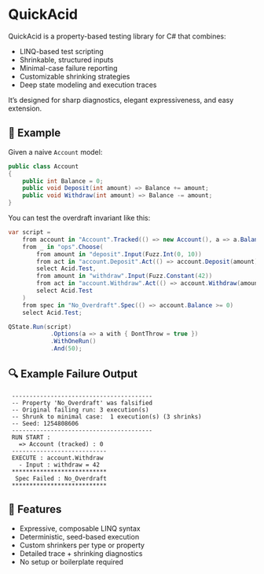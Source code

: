 # QuickAcid

QuickAcid is a property-based testing library for C# that combines:

* LINQ-based test scripting
* Shrinkable, structured inputs
* Minimal-case failure reporting
* Customizable shrinking strategies
* Deep state modeling and execution traces

It’s designed for sharp diagnostics, elegant expressiveness, and easy extension.

## 🧪 Example

Given a naive `Account` model:

```csharp
public class Account
{
    public int Balance = 0;
    public void Deposit(int amount) => Balance += amount;
    public void Withdraw(int amount) => Balance -= amount;
}
```

You can test the overdraft invariant like this:

```csharp
var script =
    from account in "Account".Tracked(() => new Account(), a => a.Balance.ToString())
    from _ in "ops".Choose(
        from amount in "deposit".Input(Fuzz.Int(0, 10))
        from act in "account.Deposit".Act(() => account.Deposit(amount))
        select Acid.Test,
        from amount in "withdraw".Input(Fuzz.Constant(42))
        from act in "account.Withdraw".Act(() => account.Withdraw(amount))
        select Acid.Test
    )
    from spec in "No_Overdraft".Spec(() => account.Balance >= 0)
    select Acid.Test;

QState.Run(script)
            .Options(a => a with { DontThrow = true })
            .WithOneRun()
            .And(50);
```

## 🔍 Example Failure Output

```
 ----------------------------------------
 -- Property 'No_Overdraft' was falsified
 -- Original failing run: 3 execution(s)
 -- Shrunk to minimal case:  1 execution(s) (3 shrinks)
 -- Seed: 1254808606
 ----------------------------------------
 RUN START :
   => Account (tracked) : 0
 ---------------------------
 EXECUTE : account.Withdraw
   - Input : withdraw = 42
 ***************************
  Spec Failed : No_Overdraft
 ***************************
```

## 📆 Features

* Expressive, composable LINQ syntax
* Deterministic, seed-based execution
* Custom shrinkers per type or property
* Detailed trace + shrinking diagnostics
* No setup or boilerplate required

